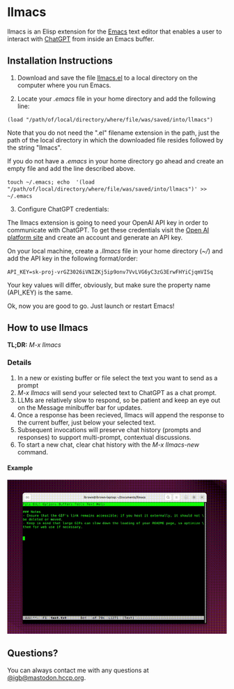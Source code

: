 # llmacs

llmacs is an Elisp extension for the [Emacs](https://www.gnu.org/software/emacs/) text editor that enables a user to interact with [ChatGPT](https://chatgpt.com/) from inside an Emacs buffer.

## Installation Instructions

1. Download and save the file [llmacs.el](https://raw.githubusercontent.com/igb/llmacs/master/llmacs.el) to a local directory on the computer where you run Emacs.

2. Locate your *.emacs* file in your home directory and add the following line:
```Elisp
(load "/path/of/local/directory/where/file/was/saved/into/llmacs")
```
Note that you do not need the ".el" filename extension in the path, just the path of the local directory in which the downloaded file resides followed by the string "llmacs".

If you do not have a *.emacs* in your home directory go ahead and create an empty file and add the line described above.

```Shell
touch ~/.emacs; echo  '(load "/path/of/local/directory/where/file/was/saved/into/llmacs")' >> ~/.emacs
```

3. Configure ChatGPT credentials:

The llmacs extension is going to need your OpenAI API key in order to communicate with ChatGPT. To get these credentials visit the [Open AI platform site](https://platform.openai.com/docs/overview) and create an account and generate an API key.

On your local machine, create a *.llmacs* file in your home directory (*~/*) and add the API key in the following format/order:


```Text
API_KEY=sk-proj-vrGZ3026iVNIZKj5ip9onv7VvLVG6yC3zG3ErwFHYiCjqmVISq
```

Your key values will differ, obviously, but make sure the property name (API_KEY) is the same.

Ok, now you are good to go. Just launch or restart Emacs!

## How to use llmacs

**TL;DR:** *M-x llmacs*

### Details ###
1. In a new or existing buffer or file select the text you want to send as a prompt
3. *M-x llmacs* will send your selected text to ChatGPT as a chat prompt.
4. LLMs are relatively slow to respond, so be patient and keep an eye out on the Message minibuffer bar for updates.
5. Once a response has been recieved, llmacs will append the response to the current buffer, just below your selected text.
6. Subsequent invocations will preserve chat history (prompts and responses) to support multi-prompt, contextual discussions.
7. To start a new chat, clear chat history with the *M-x llmacs-new* command. 

#### Example ####
![example chat](https://raw.githubusercontent.com/igb/llmacs/refs/heads/main/example.gif)
## Questions? ##

You can always contact me with any questions at [@igb@mastodon.hccp.org](https://mastodon.hccp.org/@igb).
